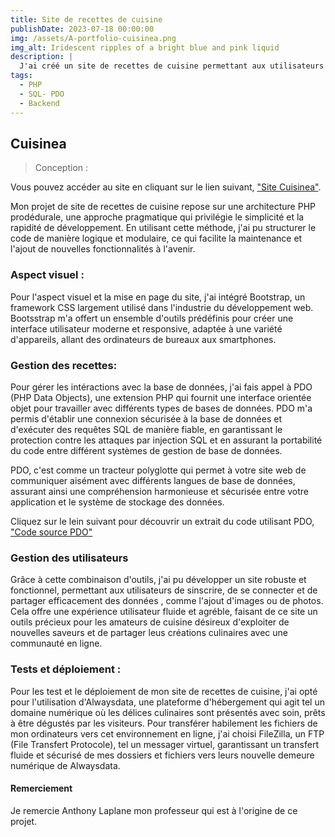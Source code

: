 ```yaml
---
title: Site de recettes de cuisine
publishDate: 2023-07-18 00:00:00
img: /assets/A-portfolio-cuisinea.png
img_alt: Iridescent ripples of a bright blue and pink liquid
description: |
  J'ai créé un site de recettes de cuisine permettant aux utilisateurs de s'inscrire et d'ajouter leurs recettes préférées, afin d'obtenir une expérience interactive et collaborative. Ce site offre une véritable source d'inspiration pour tous les amateurs de cuisine. Ce site s'adapte à toutes tailles d'écran.
tags:
  - PHP
  - SQL- PDO
  - Backend
---
```


## Cuisinea

> Conception :

Vous pouvez accéder au site en cliquant sur le lien suivant, <a href="https://cuisinea.alwaysdata.net">"Site Cuisinea"</a>.

Mon projet de site de recettes de cuisine repose sur une architecture PHP prodédurale, une approche pragmatique qui privilégie le simplicité et la rapidité de développement. En utilisant cette méthode, j'ai pu structurer le code de manière logique et modulaire, ce qui facilite la maintenance et l'ajout de nouvelles fonctionnalités à l'avenir.

### Aspect visuel :

Pour l'aspect visuel et la mise en page du site, j'ai intégré Bootstrap, un framework CSS largement utilisé dans l'industrie du développement web. Bootsstrap m'a offert un ensemble d'outils prédéfinis pour créer une interface utilisateur moderne et responsive, adaptée à une variété d'appareils, allant des ordinateurs de bureaux aux smartphones.

### Gestion des recettes:

Pour gérer les intéractions avec la base de données, j'ai fais appel à PDO (PHP Data Objects), une extension PHP qui fournit une interface orientée objet pour travailler avec différents types de bases de données. PDO m'a permis d'établir une connexion sécurisée à la base de données et d'exécuter des requêtes SQL de manière fiable, en garantissant le protection contre les attaques par injection SQL et en assurant la portabilité du code entre différent systèmes de gestion de base de données.

PDO, c'est comme un tracteur polyglotte qui permet à votre site web de communiquer aisément avec différents langues de base de données, assurant ainsi une compréhension harmonieuse et sécurisée entre votre application et le système de stockage des données.

Cliquez sur le lein suivant pour découvrir un extrait du code utilisant PDO, <a href="https://github.com/mimiecmoua/Cuisinea/blob/master/lib/user.php">"Code source PDO"</a>

### Gestion des utilisateurs

Grâce à cette combinaison d'outils, j'ai pu développer un site robuste et fonctionnel, permettant aux utilisateurs de sinscrire, de se connecter et de partager efficacement des données , comme l'ajout d'images ou de photos. Cela offre une expérience utilisateur fluide et agréble, faisant de ce site un outils précieux pour les amateurs de cuisine désireux d'exploiter de nouvelles saveurs et de partager leus créations culinaires avec une communauté en ligne.

### Tests et déploiement :

Pour les test et le déploiement de mon site de recettes de cuisine, j'ai opté pour l'utilisation d'Alwaysdata, une plateforme d'hébergement qui agit tel un domaine numérique où les délices culinaires sont présentés avec soin, prêts à être dégustés par les visiteurs. Pour transférer habilement les fichiers de mon ordinateurs vers cet environnement en ligne, j'ai choisi FileZilla, un FTP (File Transfert Protocole), tel un messager virtuel, garantissant un transfert fluide et sécurisé de mes dossiers et fichiers vers leurs nouvelle demeure numérique de Alwaysdata.

#### Remerciement

Je remercie Anthony Laplane mon professeur qui est à l'origine de ce projet.
